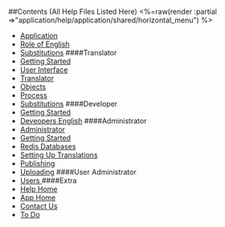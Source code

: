 ##Contents (All Help Files Listed Here)
<%=raw(render :partial =>"application/help/application/shared/horizontal_menu") %>
- [Application](<%=application_help_path%>)
- [Role of English](<%=role_of_english_help_path%>)
- [Substitutions](<%=translation_interpolations_help_path%>)
####Translator
- [Getting Started](<%=getting_started_path%>)
- [User Interface](<%=translator_ui_path%>)
- [Translator](<%=translator_help_path%>)
- [Objects](<%=translator_objects_help_path%>)
- [Process](<%=translation_process_help_path%>)
- [Substitutions](<%=translation_interpolations_help_path%>) 
####Developer
- [Getting Started](<%=developer_help_path%>)
- [Deveopers English](<%developers_english_path%>)
####Administrator
- [Administrator](<%=administrator_help_path%>)
- [Getting Started](<%=admin_getting_started_path%>)
- [Redis Databases](<%=redis_databases_help_path%>) 
- [Setting Up Translations](<%=admin_applications_versions_languages_path%>)
- [Publishing](<%=publishing_path%>)
- [Uploading](<%=uploading_path%>)
####User Administrator
- [Users ](<%=user_admin_path%>)
####Extra
- [Help Home](<%=application_help_path%>)
- [App Home](<%=whiteboards_path%>)
- [Contact Us](<%=contacts_path%>)
- [To Do](<%=todo_path%>)
 

